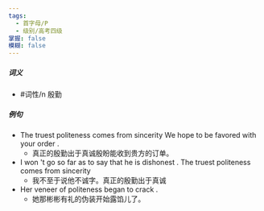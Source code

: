 ```yaml
---
tags:
  - 首字母/P
  - 级别/高考四级
掌握: false
模糊: false
---
```

##### 词义
- #词性/n  殷勤
##### 例句
- The truest politeness comes from sincerity We hope to be favored with your order .
	- 真正的殷勤出于真诚殷盼能收到贵方的订单。
- I won 't go so far as to say that he is dishonest . The truest politeness comes from sincerity
	- 我不至于说他不诚字。真正的殷勤出于真诚
- Her veneer of politeness began to crack .
	- 她那彬彬有礼的伪装开始露馅儿了。
